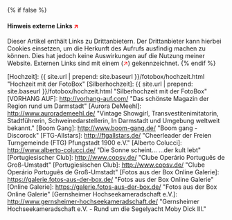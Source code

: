 {% if false %}
#### Hinweis externe Links <span style="color: red;">↗</span> ####

Dieser Artikel enthält Links zu Drittanbietern. Der Drittanbieter kann hierbei Cookies einsetzen, um die Herkunft des Aufrufs ausfindig machen zu können. Dies hat jedoch keine Auswirkungen auf die Nutzung meiner Website. Externen Links sind mit einem (<span style="color: red;">↗</span>) gekennzeichnet.
{% endif %}

[emaillink]: &#109;&#097;&#105;&#108;&#116;&#111;&#058;&#116;&#104;&#111;&#109;&#097;&#115;&#064;&#119;&#101;&#116;&#116;&#101;&#114;&#101;&#114;&#046;&#100;&#101; "Email an Thomas Wetterer"
[Gernsheimer Schiff]: https://gernsheimer-schiff.de/ "...gut essen - gesellig feiern!"
[Gernsheimer Fährhaus]: http://gernsemer-faehrhaus.de/ "Hol über, komm Rüber!"
[Bellini Trattobistro]: http://bellini-trattobistro.de/ "Bellini Trattobistro"
[Hotel Rheingold]: http://www.hotel-rheingold.de/ "Vielfalt erleben seit 1909"
[Faselstall Biebesheim]: http://www.faselstall-biebesheim.de/ "Das Kulturzentrum der besonderen ART"
[Biebesheim am Rheinkilometer 464]: http://www.biebesheim-am-rheinkilometer464.de/ "Ein Weblog von Simone Frank"
[Hochzeit]: {{ site.url | prepend: site.baseurl }}/fotobox/hochzeit.html "Hochzeit mit der FotoBox"
[Silberhochzeit]: {{ site.url | prepend: site.baseurl }}/fotobox/hochzeit.html "Silberhochzeit mit der FotoBox"
[VORHANG AUF]: http://vorhang-auf.com/ "Das schönste Magazin der Region rund um Darmstadt"
[Aurora DeMeehl]: http://www.aurorademeehl.de/ "Vintage Showgirl, Transvestitenimitatorin, Stadtführerin, Schweinedarstellerin, In Darmstadt und Umgebung weltweit bekannt."
[Boom Gang]: http://www.boom-gang.de/ "Boom gang - Discorock"
[FTG-Allstars]: http://ftgallstars.de/ "Cheerleader der Freien Turngemeinde (FTG) Pfungstadt 1900 e.V."
[Alberto Colucci]: http://www.alberto-colucci.de/ "Die Sonne scheint... ...der kult lebt"
[Portugiesischer Club]: http://www.copsv.de/ "Clube Operário Português de Groß-Umstadt"
[Portugiesischen Club]: http://www.copsv.de/ "Clube Operário Português de Groß-Umstadt"
[Fotos aus der Box Online Galerie]: https://galerie.fotos-aus-der-box.de/ "Fotos aus der Box Online Galerie"
[Online Galerie]: https://galerie.fotos-aus-der-box.de/ "Fotos aus der Box Online Galerie"
[Gernsheimer Hochseekameradschaft e.V.]: http://www.gernsheimer-hochseekameradschaft.de/ "Gernsheimer Hochseekameradschaft e.V. - Rund um die Segelyacht Moby Dick III."

